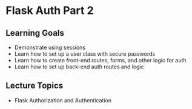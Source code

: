 # Flask Auth Part 2

## Learning Goals

- Demonstrate using sessions
- Learn how to set up a user class with secure passwords
- Learn how to create front-end routes, forms, and other logic for auth
- Learn how to set up back-end auth routes and logic

## Lecture Topics

- Flask Authorization and Authentication
